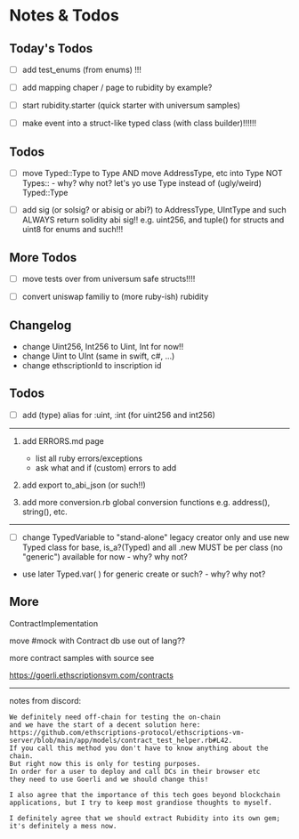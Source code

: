# Notes & Todos

## Today's Todos

- [ ]  add test_enums (from enums) !!!
- [ ]  add mapping chaper / page to rubidity by example?
- [ ]  start  rubidity.starter   (quick starter with universum samples)


- [ ]  make event into a struct-like typed class (with class builder)!!!!!!


## Todos

- [ ]   move Typed::Type to Type AND move AddressType, etc into Type NOT Types:: - why? why not?
      let's yo use Type instead of (ugly/weird) Typed::Type


- [ ]  add sig (or solsig? or abisig or abi?) to AddressType, UIntType and such
        ALWAYS return solidity abi sig!! e.g. uint256, 
        and tuple() for structs and uint8 for enums and such!!!


## More Todos

- [ ] move tests over from  universum safe structs!!!!
- [ ] convert uniswap familiy to (more ruby-ish) rubidity 


## Changelog

-  change Uint256, Int256 to Uint, Int for now!!
-  change Uint to UInt (same in swift, c#, ...)
-  change ethscriptionId to inscription id


## Todos

- [ ]  add (type) alias for :uint, :int (for uint256 and int256)


---

1.  add ERRORS.md  page
    - list all ruby errors/exceptions
    - ask what and if (custom) errors to add

2.  add  export to_abi_json (or such!!)
3.  add more conversion.rb  global conversion functions e.g. address(), string(), etc.


---

- [ ]  change TypedVariable to "stand-alone" legacy creator only
       and use new Typed class for base, is_a?(Typed)
       and all .new MUST be per class (no "generic") available for now - why? why not?

- use later Typed.var( ) for generic create or such? - why? why not?





## More


ContractImplementation

move #mock with Contract db use out of lang??


more contract samples with source
see

https://goerli.ethscriptionsvm.com/contracts









---
notes from discord:

```
We definitely need off-chain for testing the on-chain 
and we have the start of a decent solution here: 
https://github.com/ethscriptions-protocol/ethscriptions-vm-server/blob/main/app/models/contract_test_helper.rb#L42. 
If you call this method you don't have to know anything about the chain. 
But right now this is only for testing purposes. 
In order for a user to deploy and call DCs in their browser etc 
they need to use Goerli and we should change this!

I also agree that the importance of this tech goes beyond blockchain applications, but I try to keep most grandiose thoughts to myself.

I definitely agree that we should extract Rubidity into its own gem; it's definitely a mess now.
```
